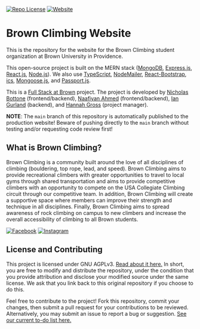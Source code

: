 [![Repo License](https://img.shields.io/badge/license-AGPL--3.0-orange?style=plastic)](https://github.com/NicholasBottone/BrownClimbingWebsite/blob/main/LICENSE)
[![Website](https://img.shields.io/website?style=plastic&url=https%3A%2F%2Fbrownclimbingclub.com%2F)](https://brownclimbingclub.com/)

# Brown Climbing Website

This is the repository for the website for the Brown Climbing student organization at Brown University in Providence.

This open-source project is built on the MERN stack ([MongoDB](https://www.mongodb.com/), [Express.js](http://expressjs.com/), [React.js](https://reactjs.org/), [Node.js](https://nodejs.org/)). We also use [TypeScript](https://www.typescriptlang.org/), [NodeMailer](https://nodemailer.com/), [React-Bootstrap](https://react-bootstrap.github.io/), [ics](https://github.com/adamgibbons/ics), [Mongoose.js](http://mongoosejs.com/), and [Passport.js](https://www.passportjs.org/).

This is a [Full Stack at Brown](https://www.fullstackatbrown.com/) project. The project is developed by [Nicholas Bottone](https://github.com/NicholasBottone) (frontend/backend), [Naafiyan Ahmed](https://github.com/naafiyan) (frontend/backend), [Ian Gurland](https://github.com/IanGurland) (backend), and [Hannah Gross](https://github.com/hannahmanuela) (project manager).

**NOTE**: The `main` branch of this repository is automatically published to the production website! Beware of pushing directly to the `main` branch without testing and/or requesting code review first!

## What is Brown Climbing?

Brown Climbing is a community built around the love of all disciplines of climbing (bouldering, top rope, lead, and speed). Brown Climbing aims to provide recreational climbers with greater opportunities to travel to local gyms through shared transportation and aims to provide competitive climbers with an opportunity to compete on the USA Collegiate Climbing circuit through our competitive team. In addition, Brown Climbing will create a supportive space where members can improve their strength and technique in all disciplines. Finally, Brown Climbing aims to spread awareness of rock climbing on campus to new climbers and increase the overall accessibility of climbing to all Brown students.

[![Facebook](https://img.shields.io/badge/Facebook-%40brownclimbing-blue?style=social&logo=facebook)](https://www.facebook.com/brownclimbing/)
[![Instagram](https://img.shields.io/badge/Instagram-%40brownclimbing-blue?style=social&logo=instagram)](https://www.instagram.com/brownclimbing/)

## License and Contributing

This project is licensed under GNU AGPLv3. [Read about it here.](https://choosealicense.com/licenses/agpl-3.0/) In short, you are free to modify and distribute the repository, under the condition that you provide attribution and disclose your modified source under the same license. We ask that you link back to this original repository if you choose to do this.

Feel free to contribute to the project! Fork this repository, commit your changes, then submit a pull request for your contributions to be reviewed. Alternatively, you may submit an issue to report a bug or suggestion. [See our current to-do list here.](https://github.com/NicholasBottone/BrownClimbingWebsite/projects/1)
